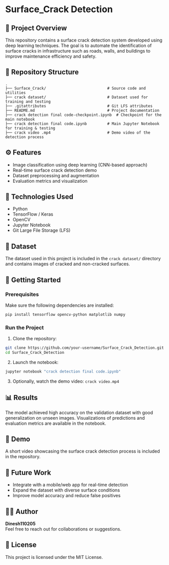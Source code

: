 
# Surface_Crack Detection

## 📌 Project Overview

This repository contains a surface crack detection system developed using deep learning techniques. The goal is to automate the identification of surface cracks in infrastructure such as roads, walls, and buildings to improve maintenance efficiency and safety.

## 📁 Repository Structure

```
.
├── Surface_Crack/                           # Source code and utilities
├── crack dataset/                           # Dataset used for training and testing
├── .gitattributes                           # Git LFS attributes
├── README.md                                # Project documentation
├── crack detection final code-checkpoint.ipynb  # Checkpoint for the main notebook
├── crack detection final code.ipynb         # Main Jupyter Notebook for training & testing
├── crack video .mp4                         # Demo video of the detection process
```

## ⚙️ Features

- Image classification using deep learning (CNN-based approach)
- Real-time surface crack detection demo
- Dataset preprocessing and augmentation
- Evaluation metrics and visualization

## 🧠 Technologies Used

- Python
- TensorFlow / Keras
- OpenCV
- Jupyter Notebook
- Git Large File Storage (LFS)

## 📂 Dataset

The dataset used in this project is included in the `crack dataset/` directory and contains images of cracked and non-cracked surfaces.

## 🚀 Getting Started

### Prerequisites

Make sure the following dependencies are installed:

```bash
pip install tensorflow opencv-python matplotlib numpy
```

### Run the Project

1. Clone the repository:
```bash
git clone https://github.com/your-username/Surface_Crack_Detection.git
cd Surface_Crack_Detection
```

2. Launch the notebook:
```bash
jupyter notebook "crack detection final code.ipynb"
```

3. Optionally, watch the demo video: `crack video.mp4`

## 📊 Results

The model achieved high accuracy on the validation dataset with good generalization on unseen images. Visualizations of predictions and evaluation metrics are available in the notebook.

## 🎥 Demo

A short video showcasing the surface crack detection process is included in the repository.

## 📌 Future Work

- Integrate with a mobile/web app for real-time detection
- Expand the dataset with diverse surface conditions
- Improve model accuracy and reduce false positives

## 🙋‍♂️ Author

**Dinesh110205**  
Feel free to reach out for collaborations or suggestions.

## 📄 License

This project is licensed under the MIT License.
